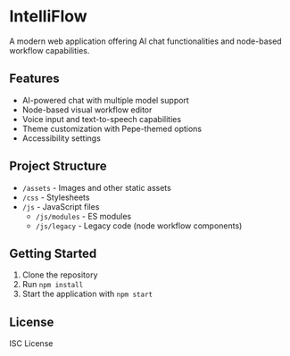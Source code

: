 # IntelliFlow

A modern web application offering AI chat functionalities and node-based workflow capabilities.

## Features

- AI-powered chat with multiple model support
- Node-based visual workflow editor
- Voice input and text-to-speech capabilities
- Theme customization with Pepe-themed options
- Accessibility settings

## Project Structure

- `/assets` - Images and other static assets
- `/css` - Stylesheets
- `/js` - JavaScript files
  - `/js/modules` - ES modules
  - `/js/legacy` - Legacy code (node workflow components)

## Getting Started

1. Clone the repository
2. Run `npm install`
3. Start the application with `npm start`

## License

ISC License
